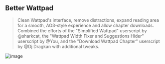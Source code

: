 ## Better Wattpad
>Clean Wattpad's interface, remove distractions, expand reading area for a smooth, AO3-style experience and allow chapter downloads. Combined the efforts of the "Simplified Wattpad" userscript by @sharkcat, the "Wattpad Width Fixer and Suggestions Hider" userscript by @You, and the "Download Wattpad Chapter" userscript by @Dj Dragkan with additional tweaks.

![image](https://github.com/user-attachments/assets/9b732aaf-7cc1-453b-b3b4-3ba5ebc43820)
